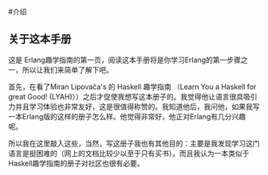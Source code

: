 #介绍

关于这本手册
------------------------------------------

这是 Erlang趣学指南的第一页，阅读这本手册将是你学习Erlang的第一步骤之一，所以让我们来简单了解下吧。

首先，在看了Miran Lipovača's 的 Haskell 趣学指南 （Learn You a Haskell for great Good! (LYAH)））之后才促使我想写这本册子的。我觉得他让语言很具吸引力并且学习体验也非常友好，这是很值得称赞的。我知道他后，我问他，如果我写一本Erlang版的这样的册子怎么样。他觉得非常好，他正对Erlang有几分兴趣呢。

所以我在这里敲入这些，当然，写这册子我也有其他目的：主要是我发现学习这门语言是挺困难的（网上的文档比较少以至于只有买书）。而且我认为一本类似于Haskell趣学指南的册子对社区也很有必要。